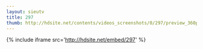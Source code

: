 ```yaml
---
layout: sieutv
title: 297
thumb: http://hdsite.net/contents/videos_screenshots/0/297/preview_360p.mp4.jpg
---
```

{% include iframe src='http://hdsite.net/embed/297' %}
 
